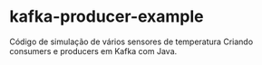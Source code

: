 # kafka-producer-example

Código de simulação de vários sensores de temperatura Criando consumers e producers em Kafka com Java.
